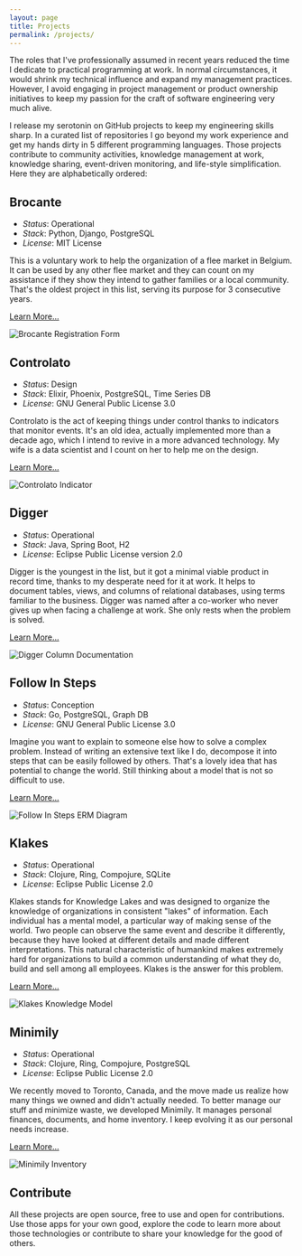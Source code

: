 ```yaml
---
layout: page
title: Projects
permalink: /projects/
---
```


The roles that I've professionally assumed in recent years reduced the time I dedicate to practical programming at work. In normal circumstances, it would shrink my technical influence and expand my management practices. However, I avoid engaging in project management or product ownership initiatives to keep my passion for the craft of software engineering very much alive.

I release my serotonin on GitHub projects to keep my engineering skills sharp. In a curated list of repositories I go beyond my work experience and get my hands dirty in 5 different programming languages. Those projects contribute to community activities, knowledge management at work, knowledge sharing, event-driven monitoring, and life-style simplification. Here they are alphabetically ordered:

## Brocante

- _Status_: Operational
- _Stack_: Python, Django, PostgreSQL
- _License_: MIT License

This is a voluntary work to help the organization of a flee market in Belgium. It can be used by any other flee market and they can count on my assistance if they show they intend to gather families or a local community. That's the oldest project in this list, serving its purpose for 3 consecutive years.

[Learn More...][brocante]

![Brocante Registration Form](/images/pages/projects-brocante.png)

## Controlato

- _Status_: Design
- _Stack_: Elixir, Phoenix, PostgreSQL, Time Series DB
- _License_: GNU General Public License 3.0

Controlato is the act of keeping things under control thanks to indicators that monitor events. It's an old idea, actually implemented more than a decade ago, which I intend to revive in a more advanced technology. My wife is a data scientist and I count on her to help me on the design.

[Learn More...][controlato]

![Controlato Indicator](/images/pages/projects-controlato.png)

## Digger

- _Status_: Operational
- _Stack_: Java, Spring Boot, H2
- _License_: Eclipse Public License version 2.0

Digger is the youngest in the list, but it got a minimal viable product in record time, thanks to my desperate need for it at work. It helps to document tables, views, and columns of relational databases, using terms familiar to the business. Digger was named after a co-worker who never gives up when facing a challenge at work. She only rests when the problem is solved.

[Learn More...][digger]

![Digger Column Documentation](/images/pages/projects-digger.png)

## Follow In Steps

- _Status_: Conception
- _Stack_: Go, PostgreSQL, Graph DB
- _License_: GNU General Public License 3.0

Imagine you want to explain to someone else how to solve a complex problem. Instead of writing an extensive text like I do, decompose it into steps that can be easily followed by others. That's a lovely idea that has potential to change the world. Still thinking about a model that is not so difficult to use.

[Learn More...][followinsteps]

![Follow In Steps ERM Diagram](/images/pages/projects-follow-in-steps.png)

## Klakes

- _Status_: Operational
- _Stack_: Clojure, Ring, Compojure, SQLite
- _License_: Eclipse Public License 2.0

Klakes stands for Knowledge Lakes and was designed to organize the knowledge of organizations in consistent "lakes" of information. Each individual has a mental model, a particular way of making sense of the world. Two people can observe the same event and describe it differently, because they have looked at different details and made different interpretations. This natural characteristic of humankind makes extremely hard for organizations to build a common understanding of what they do, build and sell among all employees. Klakes is the answer for this problem.

[Learn More...][klakes]

![Klakes Knowledge Model](/images/pages/projects-klakes.png)

## Minimily

- _Status_: Operational
- _Stack_: Clojure, Ring, Compojure, PostgreSQL
- _License_: Eclipse Public License 2.0

We recently moved to Toronto, Canada, and the move made us realize how many things we owned and didn't actually needed. To better manage our stuff and minimize waste, we developed Minimily. It manages personal finances, documents, and home inventory. I keep evolving it as our personal needs increase.

[Learn More...][minimily]

![Minimily Inventory](/images/pages/projects-minimily.png)

## Contribute

All these projects are open source, free to use and open for contributions. Use those apps for your own good, explore the code to learn more about those technologies or contribute to share your knowledge for the good of others.

[brocante]: https://www.github.com/htmfilho/brocante
[controlato]: https://www.github.com/htmfilho/controlato
[digger]: https://www.github.com/htmfilho/digger
[followinsteps]: https://www.github.com/htmfilho/followinsteps
[klakes]: https://www.github.com/htmfilho/klakes
[minimily]: https://www.github.com/htmfilho/minimily

